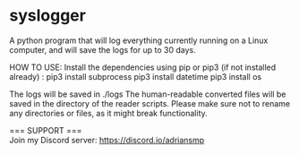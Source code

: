 # syslogger
A python program that will log everything currently running on a Linux computer, and will save the logs for up to 30 days.

HOW TO USE:
Install the dependencies using pip or pip3 (if not installed already) :
pip3 install subprocess
pip3 install datetime
pip3 install os

The logs will be saved in ./logs
The human-readable converted files will be saved in the directory of the reader scripts.
Please make sure not to rename any directories or files, as it might break functionality.

=== SUPPORT ===
<br>
Join my Discord server:
https://discord.io/adriansmp
